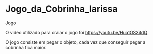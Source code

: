 # Jogo_da_Cobrinha_larissa
Jogo 

O video utilizado para craiar o jogo foi https://youtu.be/Hua1OSXitdQ

O jogo consiste em pegar o objeto, cada vez que conseguir pegar a cobrinha fica maior. 



